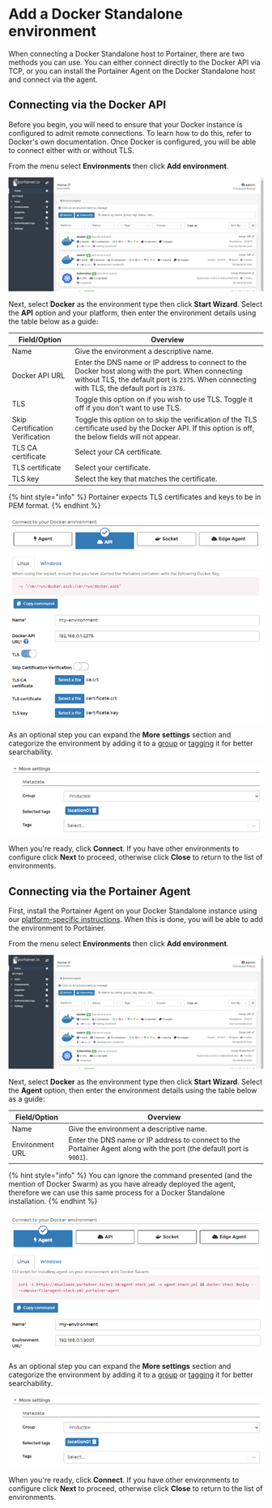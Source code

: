 # Add a Docker Standalone environment

When connecting a Docker Standalone host to Portainer, there are two methods you can use. You can either connect directly to the Docker API via TCP, or you can install the Portainer Agent on the Docker Standalone host and connect via the agent.

## Connecting via the Docker API

Before you begin, you will need to ensure that your Docker instance is configured to admit remote connections. To learn how to do this, refer to Docker's own documentation. Once Docker is configured, you will be able to connect either with or without TLS.

From the menu select **Environments** then click **Add environment**.

![](../../../.gitbook/assets/2.14-environments-add.gif)

Next, select **Docker** as the environment type then click **Start Wizard**. Select the **API** option and your platform, then enter the environment details using the table below as a guide:

| Field/Option                    | Overview                                                                                                                                                                                           |
| ------------------------------- | -------------------------------------------------------------------------------------------------------------------------------------------------------------------------------------------------- |
| Name                            | Give the environment a descriptive name.                                                                                                                                                           |
| Docker API URL                  | Enter the DNS name or IP address to connect to the Docker host along with the port. When connecting without TLS, the default port is `2375`. When connecting with TLS, the default port is `2376`. |
| TLS                             | Toggle this option on if you wish to use TLS. Toggle it off if you don't want to use TLS.                                                                                                          |
| Skip Certification Verification | Toggle this option on to skip the verification of the TLS certificate used by the Docker API. If this option is off, the below fields will not appear.                                             |
| TLS CA certificate              | Select your CA certificate.                                                                                                                                                                        |
| TLS certificate                 | Select your certificate.                                                                                                                                                                           |
| TLS key                         | Select the key that matches the certificate.                                                                                                                                                       |

{% hint style="info" %}
Portainer expects TLS certificates and keys to be in PEM format.
{% endhint %}

![](../../../.gitbook/assets/2.14-environments-add-docker-api.png)

As an optional step you can expand the **More settings** section and categorize the environment by adding it to a [group](../groups.md) or [tagging](../tags.md) it for better searchability.

![](../../../.gitbook/assets/2.14-environments-add-metadata.png)

When you're ready, click **Connect**. If you have other environments to configure click **Next** to proceed, otherwise click **Close** to return to the list of environments.

## Connecting via the Portainer Agent

First, install the Portainer Agent on your Docker Standalone instance using our [platform-specific instructions](broken-reference). When this is done, you will be able to add the environment to Portainer.

From the menu select **Environments** then click **Add environment**.

![](../../../.gitbook/assets/2.14-environments-add.gif)

Next, select **Docker** as the environment type then click **Start Wizard**. Select the **Agent** option, then enter the environment details using the table below as a guide:

| Field/Option    | Overview                                                                                                             |
| --------------- | -------------------------------------------------------------------------------------------------------------------- |
| Name            | Give the environment a descriptive name.                                                                             |
| Environment URL | Enter the DNS name or IP address to connect to the Portainer Agent along with the port (the default port is `9001`). |

{% hint style="info" %}
You can ignore the command presented (and the mention of Docker Swarm) as you have already deployed the agent, therefore we can use this same process for a Docker Standalone installation.
{% endhint %}

![](../../../.gitbook/assets/2.14-environments-add-docker-agent.png)

As an optional step you can expand the **More settings** section and categorize the environment by adding it to a [group](../groups.md) or [tagging](../tags.md) it for better searchability.

![](../../../.gitbook/assets/2.14-environments-add-metadata.png)

When you're ready, click **Connect**. If you have other environments to configure click **Next** to proceed, otherwise click **Close** to return to the list of environments.
